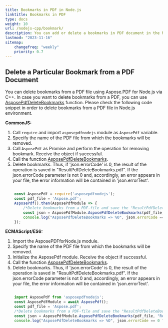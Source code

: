 ```yaml
---
title: Bookmarks in PDF in Node.js
linktitle: Bookmarks in PDF
type: docs
weight: 10
url: /nodejs-cpp/bookmark/
description: You can add or delete a bookmarks in PDF document in the Node.js environment.
lastmod: "2023-11-16"
sitemap:
    changefreq: "weekly"
    priority: 0.7
---
```


## Delete a Particular Bookmark from a PDF Document

You can delete bookmarks from a PDF file using Aspose.PDF for Node.js via C++. In case you want to delete bookmarks from a PDF, you can use [AsposePdfDeleteBookmarks](https://reference.aspose.com/pdf/nodejs-cpp/organize/asposepdfdeletebookmarks/) function. 
Please check the following code snippet in order to delete bookmarks from a PDF file in Node.js environment.

**CommonJS:**

1. Call `require` and import `asposepdfnodejs` module as `AsposePdf` variable.
1. Specify the name of the PDF file from which the bookmarks will be removed.
1. Call `AsposePdf` as Promise and perform the operation for removing bookmark. Receive the object if successful.
1. Call the function [AsposePdfDeleteBookmarks](https://reference.aspose.com/pdf/nodejs-cpp/organize/asposepdfdeletebookmarks/).
1. Delete bookmarks. Thus, if 'json.errorCode' is 0, the result of the operation is saved in "ResultPdfDeleteBookmarks.pdf". If the json.errorCode parameter is not 0 and, accordingly, an error appears in your file, the error information will be contained in 'json.errorText'.

```js

    const AsposePdf = require('asposepdfnodejs');
    const pdf_file = 'Aspose.pdf';
    AsposePdf().then(AsposePdfModule => {
        /*Delete bookmarks from a PDF-file and save the "ResultPdfDeleteBookmarks.pdf"*/
        const json = AsposePdfModule.AsposePdfDeleteBookmarks(pdf_file, "ResultPdfDeleteBookmarks.pdf");
        console.log("AsposePdfDeleteBookmarks => %O", json.errorCode == 0 ? json.fileNameResult : json.errorText);
    });
```

**ECMAScript/ES6:**

1. Import the AsposePDFforNode.js module.
1. Specify the name of the PDF file from which the bookmarks will be removed.
1. Initialize the AsposePdf module. Receive the object if successful.
1. Call the function [AsposePdfDeleteBookmarks](https://reference.aspose.com/pdf/nodejs-cpp/organize/asposepdfdeletebookmarks/).
1. Delete bookmarks. Thus, if 'json.errorCode' is 0, the result of the operation is saved in "ResultPdfDeleteBookmarks.pdf". If the json.errorCode parameter is not 0 and, accordingly, an error appears in your file, the error information will be contained in 'json.errorText'.

```js

    import AsposePdf from 'asposepdfnodejs';
    const AsposePdfModule = await AsposePdf();
    const pdf_file = 'Aspose.pdf';
    /*Delete bookmarks from a PDF-file and save the "ResultPdfDeleteBookmarks.pdf"*/
    const json = AsposePdfModule.AsposePdfDeleteBookmarks(pdf_file, "ResultPdfDeleteBookmarks.pdf");
    console.log("AsposePdfDeleteBookmarks => %O", json.errorCode == 0 ? json.fileNameResult : json.errorText);
```